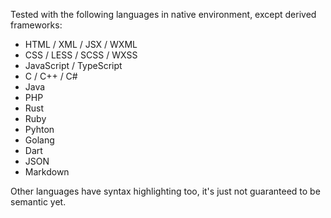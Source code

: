 Tested with the following languages in native environment, except derived frameworks:

- HTML / XML / JSX / WXML
- CSS / LESS / SCSS / WXSS
- JavaScript / TypeScript
- C / C++ / C#
- Java
- PHP
- Rust
- Ruby
- Pyhton
- Golang
- Dart
- JSON
- Markdown

Other languages have syntax highlighting too, it's just not guaranteed to be semantic yet.